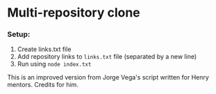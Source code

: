 # Multi-repository clone

### Setup:

1. Create links.txt file
2. Add repository links to `links.txt` file (separated by a new line)
3. Run using `node index.txt`

This is an improved version from Jorge Vega's script written for Henry mentors. Credits for him.
